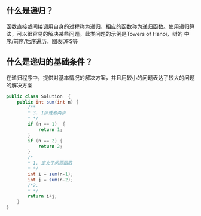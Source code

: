 ## 什么是递归？

函数直接或间接调用自身的过程称为递归，相应的函数称为递归函数。使用递归算法，可以很容易的解决某些问题。此类问题的示例是Towers of Hanoi，树的 中序/前序/后序遍历，图表DFS等

 ## 什么是递归的基础条件？

在递归程序中，提供对基本情况的解决方案，并且用较小的问题表达了较大的问题的解决方案

```java
public class Solution  {
    public int sum(int n) {
        /**
        * 3. 1步或者两步 
        * */
        if (n == 1)  {
            return 1;
        }
        if (n == 2) {
            return 2;
        }
        /*
        * 1. 定义子问题函数
        * */
        int i = sum(n-1);
        int j = sum(n-2);
        /*2. 
        * */
        return i+j;
    }
}
```
